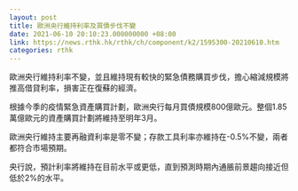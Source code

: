 ```yaml
---
layout: post
title: 歐洲央行維持利率及買債步伐不變
date: 2021-06-10 20:10:23.000000000 +08:00
link: https://news.rthk.hk/rthk/ch/component/k2/1595300-20210610.htm
categories: rthk
---
```


歐洲央行維持利率不變，並且維持現有較快的緊急債務購買步伐，擔心縮減規模將推高借貸利率，損害正在復蘇的經濟。

根據今季的疫情緊急資產購買計劃，歐洲央行每月買債規模800億歐元。整個1.85萬億歐元的資產購買計劃將維持至明年3月。

歐洲央行維持主要再融資利率是零不變；存款工具利率亦維持在-0.5%不變，兩者都符合市場預期。

央行說，預計利率將維持在目前水平或更低，直到預測時期內通脹前景趨向接近但低於2%的水平。
